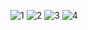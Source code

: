 

![1](https://user-images.githubusercontent.com/72265716/200107978-0f6ff3b5-6696-4594-96e3-a0f69d6533e1.png)
![2](https://user-images.githubusercontent.com/72265716/200107991-6ed7b424-00d4-45b4-9484-60c494fadef4.png)
![3](https://user-images.githubusercontent.com/72265716/200107992-86b511bb-e462-42ac-b373-7d3e6705dbe4.png)
![4](https://user-images.githubusercontent.com/72265716/200107998-33139ad5-9a12-4a05-85e6-7a093ed3052c.png)
